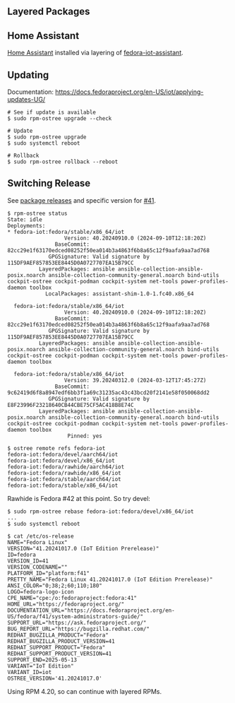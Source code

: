 ## Layered Packages


## Home Assistant

[Home Assistant](https://www.home-assistant.io/) installed via layering of [fedora-iot-assistant](https://github.com/jskov/fedora-iot-assistant).



## Updating

Documentation: https://docs.fedoraproject.org/en-US/iot/applying-updates-UG/

```console
# See if update is available
$ sudo rpm-ostree upgrade --check

# Update
$ sudo rpm-ostree upgrade
$ sudo systemctl reboot

# Rollback
$ sudo rpm-ostree rollback --reboot
```

## Switching Release

See [package releases](https://packages.fedoraproject.org/pkgs/fedora-release/fedora-release-iot/) and specific version for [#41](https://packages.fedoraproject.org/pkgs/fedora-release/fedora-release-iot/fedora-41.html).



```console
$ rpm-ostree status
State: idle
Deployments:
* fedora-iot:fedora/stable/x86_64/iot
                  Version: 40.20240910.0 (2024-09-10T12:18:20Z)
               BaseCommit: 82cc29e1f63170edced08252f50ea014b3a4863f6b8a65c12f9aafa9aa7ad768
             GPGSignature: Valid signature by 115DF9AEF857853EE8445D0A0727707EA15B79CC
          LayeredPackages: ansible ansible-collection-ansible-posix.noarch ansible-collection-community-general.noarch bind-utils cockpit-ostree cockpit-podman cockpit-system net-tools power-profiles-daemon toolbox
            LocalPackages: assistant-shim-1.0-1.fc40.x86_64

  fedora-iot:fedora/stable/x86_64/iot
                  Version: 40.20240910.0 (2024-09-10T12:18:20Z)
               BaseCommit: 82cc29e1f63170edced08252f50ea014b3a4863f6b8a65c12f9aafa9aa7ad768
             GPGSignature: Valid signature by 115DF9AEF857853EE8445D0A0727707EA15B79CC
          LayeredPackages: ansible ansible-collection-ansible-posix.noarch ansible-collection-community-general.noarch bind-utils cockpit-ostree cockpit-podman cockpit-system net-tools power-profiles-daemon toolbox

  fedora-iot:fedora/stable/x86_64/iot
                  Version: 39.20240312.0 (2024-03-12T17:45:27Z)
               BaseCommit: 9c62419d6f8a8947edf6bb3f1a69c31235ac43c43bcd20f2141e58f050068dd2
             GPGSignature: Valid signature by E8F23996F23218640CB44CBE75CF5AC418B8E74C
          LayeredPackages: ansible ansible-collection-ansible-posix.noarch ansible-collection-community-general.noarch bind-utils cockpit-ostree cockpit-podman cockpit-system net-tools power-profiles-daemon toolbox
                   Pinned: yes
```

```console
$ ostree remote refs fedora-iot
fedora-iot:fedora/devel/aarch64/iot
fedora-iot:fedora/devel/x86_64/iot
fedora-iot:fedora/rawhide/aarch64/iot
fedora-iot:fedora/rawhide/x86_64/iot
fedora-iot:fedora/stable/aarch64/iot
fedora-iot:fedora/stable/x86_64/iot
```

Rawhide is Fedora #42 at this point. So try devel:

```console
$ sudo rpm-ostree rebase fedora-iot:fedora/devel/x86_64/iot
...
$ sudo systemctl reboot
```

```console
$ cat /etc/os-release
NAME="Fedora Linux"
VERSION="41.20241017.0 (IoT Edition Prerelease)"
ID=fedora
VERSION_ID=41
VERSION_CODENAME=""
PLATFORM_ID="platform:f41"
PRETTY_NAME="Fedora Linux 41.20241017.0 (IoT Edition Prerelease)"
ANSI_COLOR="0;38;2;60;110;180"
LOGO=fedora-logo-icon
CPE_NAME="cpe:/o:fedoraproject:fedora:41"
HOME_URL="https://fedoraproject.org/"
DOCUMENTATION_URL="https://docs.fedoraproject.org/en-US/fedora/f41/system-administrators-guide/"
SUPPORT_URL="https://ask.fedoraproject.org/"
BUG_REPORT_URL="https://bugzilla.redhat.com/"
REDHAT_BUGZILLA_PRODUCT="Fedora"
REDHAT_BUGZILLA_PRODUCT_VERSION=41
REDHAT_SUPPORT_PRODUCT="Fedora"
REDHAT_SUPPORT_PRODUCT_VERSION=41
SUPPORT_END=2025-05-13
VARIANT="IoT Edition"
VARIANT_ID=iot
OSTREE_VERSION='41.20241017.0'
```

Using RPM 4.20, so can continue with layered RPMs.
